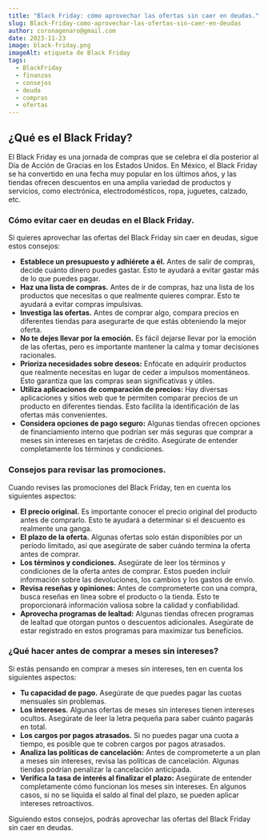 ```yaml
---
title: "Black Friday: cómo aprovechar las ofertas sin caer en deudas."
slug: Black-Friday-como-aprovechar-las-ofertas-sin-caer-en-deudas
author: coronagenaro@gmail.com
date: 2023-11-23
image: black-friday.png
imageAlt: etiqueta de Black Friday
tags:
  - BlackFriday
  - finanzas
  - consejos
  - deuda
  - compras
  - ofertas
---
```

## **¿Qué es el Black Friday?**

El Black Friday es una jornada de compras que se celebra el día posterior al Día de Acción de Gracias en los Estados Unidos. En México, el Black Friday se ha convertido en una fecha muy popular en los últimos años, y las tiendas ofrecen descuentos en una amplia variedad de productos y servicios, como electrónica, electrodomésticos, ropa, juguetes, calzado, etc.

### **Cómo evitar caer en deudas en el Black Friday.**

Si quieres aprovechar las ofertas del Black Friday sin caer en deudas, sigue estos consejos:

* **Establece un presupuesto y adhiérete a él.** Antes de salir de compras, decide cuánto dinero puedes gastar. Esto te ayudará a evitar gastar más de lo que puedes pagar.
* **Haz una lista de compras.** Antes de ir de compras, haz una lista de los productos que necesitas o que realmente quieres comprar. Esto te ayudará a evitar compras impulsivas.
* **Investiga las ofertas.** Antes de comprar algo, compara precios en diferentes tiendas para asegurarte de que estás obteniendo la mejor oferta.
* **No te dejes llevar por la emoción.** Es fácil dejarse llevar por la emoción de las ofertas, pero es importante mantener la calma y tomar decisiones racionales.
* **Prioriza necesidades sobre deseos:** Enfócate en adquirir productos que realmente necesitas en lugar de ceder a impulsos momentáneos. Esto garantiza que las compras sean significativas y útiles.
* **Utiliza aplicaciones de comparación de precios:** Hay diversas aplicaciones y sitios web que te permiten comparar precios de un producto en diferentes tiendas. Esto facilita la identificación de las ofertas más convenientes.
* **Considera opciones de pago seguro:** Algunas tiendas ofrecen opciones de financiamiento interno que podrían ser más seguras que comprar a meses sin intereses en tarjetas de crédito. Asegúrate de entender completamente los términos y condiciones.

### **Consejos para revisar las promociones.**

Cuando revises las promociones del Black Friday, ten en cuenta los siguientes aspectos:

* **El precio original.** Es importante conocer el precio original del producto antes de comprarlo. Esto te ayudará a determinar si el descuento es realmente una ganga.
* **El plazo de la oferta.** Algunas ofertas solo están disponibles por un período limitado, así que asegúrate de saber cuándo termina la oferta antes de comprar.
* **Los términos y condiciones.** Asegúrate de leer los términos y condiciones de la oferta antes de comprar. Estos pueden incluir información sobre las devoluciones, los cambios y los gastos de envío.
* **Revisa reseñas y opiniones:** Antes de comprometerte con una compra, busca reseñas en línea sobre el producto o la tienda. Esto te proporcionará información valiosa sobre la calidad y confiabilidad.
* **Aprovecha programas de lealtad:** Algunas tiendas ofrecen programas de lealtad que otorgan puntos o descuentos adicionales. Asegúrate de estar registrado en estos programas para maximizar tus beneficios.

### **¿Qué hacer antes de comprar a meses sin intereses?**

Si estás pensando en comprar a meses sin intereses, ten en cuenta los siguientes aspectos:

* **Tu capacidad de pago.** Asegúrate de que puedes pagar las cuotas mensuales sin problemas.
* **Los intereses.** Algunas ofertas de meses sin intereses tienen intereses ocultos. Asegúrate de leer la letra pequeña para saber cuánto pagarás en total.
* **Los cargos por pagos atrasados.** Si no puedes pagar una cuota a tiempo, es posible que te cobren cargos por pagos atrasados.
* **Analiza las políticas de cancelación:** Antes de comprometerte a un plan a meses sin intereses, revisa las políticas de cancelación. Algunas tiendas podrían penalizar la cancelación anticipada.
* **Verifica la tasa de interés al finalizar el plazo:** Asegúrate de entender completamente cómo funcionan los meses sin intereses. En algunos casos, si no se liquida el saldo al final del plazo, se pueden aplicar intereses retroactivos.

Siguiendo estos consejos, podrás aprovechar las ofertas del Black Friday sin caer en deudas.

<!--EndFragment-->